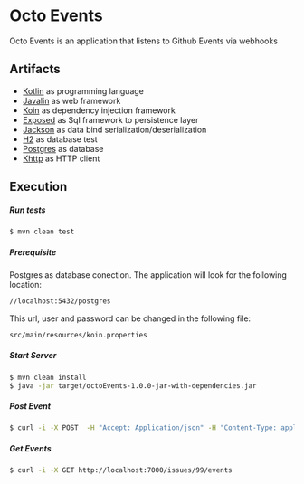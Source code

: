 # Octo Events

Octo Events is an application that listens to Github Events via webhooks

## Artifacts 

  - [Kotlin](https://github.com/JetBrains/kotlin) as programming language
  - [Javalin](https://github.com/tipsy/javalin) as web framework
  - [Koin](https://github.com/InsertKoinIO/koin) as dependency injection framework
  - [Exposed](https://github.com/JetBrains/Exposed) as Sql framework to persistence layer
  - [Jackson](https://github.com/FasterXML/jackson-module-kotlin) as data bind serialization/deserialization
  - [H2](https://github.com/h2database/h2database) as database test
  - [Postgres](https://github.com/postgres/postgres) as database
  - [Khttp](https://github.com/jkcclemens/khttp) as HTTP client


## Execution

##### Run tests

```bash
$ mvn clean test
```

##### Prerequisite

Postgres as database conection. The application will look for the following location:
```bash
//localhost:5432/postgres
```
This url, user and password can be changed in the following file:
```bash
src/main/resources/koin.properties
```

##### Start Server
```bash
$ mvn clean install
$ java -jar target/octoEvents-1.0.0-jar-with-dependencies.jar 
```

##### Post Event
```bash
$ curl -i -X POST  -H "Accept: Application/json" -H "Content-Type: application/json" http://localhost:7000/issues --data "@payload/post.json"
```

##### Get Events
```bash
$ curl -i -X GET http://localhost:7000/issues/99/events
```